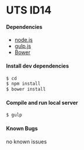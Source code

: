 # UTS ID14

#### Dependencies

* [node.js](http://nodejs.org/)
* [gulp.js](http://gulpjs.com/)
* [Bower](http://bower.io/)


#### Install dev dependencies

```sh
$ cd 
$ npm install
$ bower install
```

#### Compile and run local server

```sh
$ gulp
```

#### Known Bugs

no known issues
